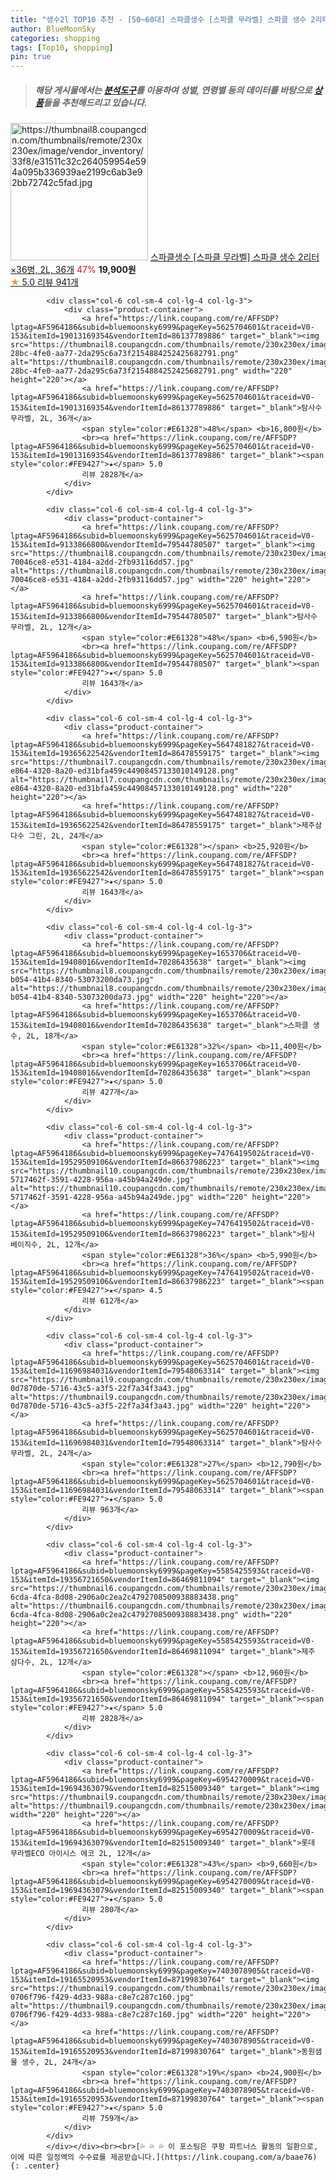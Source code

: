 ```yaml
---
title: "생수2l TOP10 추천 - [50~60대] 스파클생수 [스파클 무라벨] 스파클 생수 2리터×36병, 2L, 36개"
author: BlueMoonSky
categories: shopping
tags: [Top10, shopping]
pin: true
---
```


> ##### 해당 게시물에서는 [**분석도구**](https://itemscout.io/)를 이용하여 **성별**, **연령별** 등의 데이터를 바탕으로 [**상품**](https://link.coupang.com/a/baae76)들을 추천해드리고 있습니다.
<div class="container"><div class="row">
            <div class="col-6 col-sm-4 col-lg-4 col-lg-3">
                <div class="product-container">
                    <a href="https://link.coupang.com/re/AFFSDP?lptag=AF5964186&subid=bluemoonsky6999&pageKey=6830320694&traceid=V0-153&itemId=18354584884&vendorItemId=83406358856" target="_blank"><img src="https://thumbnail8.coupangcdn.com/thumbnails/remote/230x230ex/image/vendor_inventory/33f8/e31511c32c264059954e594a095b336939ae2199c6ab3e92bb72742c5fad.jpg" alt="https://thumbnail8.coupangcdn.com/thumbnails/remote/230x230ex/image/vendor_inventory/33f8/e31511c32c264059954e594a095b336939ae2199c6ab3e92bb72742c5fad.jpg" width="220" height="220"></a>
                    <a href="https://link.coupang.com/re/AFFSDP?lptag=AF5964186&subid=bluemoonsky6999&pageKey=6830320694&traceid=V0-153&itemId=18354584884&vendorItemId=83406358856" target="_blank">스파클생수 [스파클 무라벨] 스파클 생수 2리터×36병, 2L, 36개</a>
                    <span style="color:#E61328">47%</span> <b>19,900원</b>
                    <br><a href="https://link.coupang.com/re/AFFSDP?lptag=AF5964186&subid=bluemoonsky6999&pageKey=6830320694&traceid=V0-153&itemId=18354584884&vendorItemId=83406358856" target="_blank"><span style="color:#FE9427">★</span> 5.0
                    리뷰 941개</a>
                </div>
            </div>
            
            <div class="col-6 col-sm-4 col-lg-4 col-lg-3">
                <div class="product-container">
                    <a href="https://link.coupang.com/re/AFFSDP?lptag=AF5964186&subid=bluemoonsky6999&pageKey=5625704601&traceid=V0-153&itemId=19013169354&vendorItemId=86137789886" target="_blank"><img src="https://thumbnail8.coupangcdn.com/thumbnails/remote/230x230ex/image/retail/images/7fdc380a-28bc-4fe0-aa77-2da295c6a73f2154884252425682791.png" alt="https://thumbnail8.coupangcdn.com/thumbnails/remote/230x230ex/image/retail/images/7fdc380a-28bc-4fe0-aa77-2da295c6a73f2154884252425682791.png" width="220" height="220"></a>
                    <a href="https://link.coupang.com/re/AFFSDP?lptag=AF5964186&subid=bluemoonsky6999&pageKey=5625704601&traceid=V0-153&itemId=19013169354&vendorItemId=86137789886" target="_blank">탐사수 무라벨, 2L, 36개</a>
                    <span style="color:#E61328">48%</span> <b>16,800원</b>
                    <br><a href="https://link.coupang.com/re/AFFSDP?lptag=AF5964186&subid=bluemoonsky6999&pageKey=5625704601&traceid=V0-153&itemId=19013169354&vendorItemId=86137789886" target="_blank"><span style="color:#FE9427">★</span> 5.0
                    리뷰 2828개</a>
                </div>
            </div>
            
            <div class="col-6 col-sm-4 col-lg-4 col-lg-3">
                <div class="product-container">
                    <a href="https://link.coupang.com/re/AFFSDP?lptag=AF5964186&subid=bluemoonsky6999&pageKey=5625704601&traceid=V0-153&itemId=9133866800&vendorItemId=79544780507" target="_blank"><img src="https://thumbnail8.coupangcdn.com/thumbnails/remote/230x230ex/image/retail/images/9202382952942280-70046ce8-e531-4184-a2dd-2fb93116dd57.jpg" alt="https://thumbnail8.coupangcdn.com/thumbnails/remote/230x230ex/image/retail/images/9202382952942280-70046ce8-e531-4184-a2dd-2fb93116dd57.jpg" width="220" height="220"></a>
                    <a href="https://link.coupang.com/re/AFFSDP?lptag=AF5964186&subid=bluemoonsky6999&pageKey=5625704601&traceid=V0-153&itemId=9133866800&vendorItemId=79544780507" target="_blank">탐사수 무라벨, 2L, 12개</a>
                    <span style="color:#E61328">48%</span> <b>6,590원</b>
                    <br><a href="https://link.coupang.com/re/AFFSDP?lptag=AF5964186&subid=bluemoonsky6999&pageKey=5625704601&traceid=V0-153&itemId=9133866800&vendorItemId=79544780507" target="_blank"><span style="color:#FE9427">★</span> 5.0
                    리뷰 1643개</a>
                </div>
            </div>
            
            <div class="col-6 col-sm-4 col-lg-4 col-lg-3">
                <div class="product-container">
                    <a href="https://link.coupang.com/re/AFFSDP?lptag=AF5964186&subid=bluemoonsky6999&pageKey=5647481827&traceid=V0-153&itemId=19365622542&vendorItemId=86478559175" target="_blank"><img src="https://thumbnail7.coupangcdn.com/thumbnails/remote/230x230ex/image/retail/images/3219629f-e864-4320-8a20-ed31bfa459c44908457133010149128.png" alt="https://thumbnail7.coupangcdn.com/thumbnails/remote/230x230ex/image/retail/images/3219629f-e864-4320-8a20-ed31bfa459c44908457133010149128.png" width="220" height="220"></a>
                    <a href="https://link.coupang.com/re/AFFSDP?lptag=AF5964186&subid=bluemoonsky6999&pageKey=5647481827&traceid=V0-153&itemId=19365622542&vendorItemId=86478559175" target="_blank">제주삼다수 그린, 2L, 24개</a>
                    <span style="color:#E61328"></span> <b>25,920원</b>
                    <br><a href="https://link.coupang.com/re/AFFSDP?lptag=AF5964186&subid=bluemoonsky6999&pageKey=5647481827&traceid=V0-153&itemId=19365622542&vendorItemId=86478559175" target="_blank"><span style="color:#FE9427">★</span> 5.0
                    리뷰 1643개</a>
                </div>
            </div>
            
            <div class="col-6 col-sm-4 col-lg-4 col-lg-3">
                <div class="product-container">
                    <a href="https://link.coupang.com/re/AFFSDP?lptag=AF5964186&subid=bluemoonsky6999&pageKey=1653706&traceid=V0-153&itemId=19408016&vendorItemId=70286435638" target="_blank"><img src="https://thumbnail8.coupangcdn.com/thumbnails/remote/230x230ex/image/product/image/vendoritem/2018/03/29/3496673957/08f427ea-b054-41b4-8340-53073200da73.jpg" alt="https://thumbnail8.coupangcdn.com/thumbnails/remote/230x230ex/image/product/image/vendoritem/2018/03/29/3496673957/08f427ea-b054-41b4-8340-53073200da73.jpg" width="220" height="220"></a>
                    <a href="https://link.coupang.com/re/AFFSDP?lptag=AF5964186&subid=bluemoonsky6999&pageKey=1653706&traceid=V0-153&itemId=19408016&vendorItemId=70286435638" target="_blank">스파클 생수, 2L, 18개</a>
                    <span style="color:#E61328">32%</span> <b>11,400원</b>
                    <br><a href="https://link.coupang.com/re/AFFSDP?lptag=AF5964186&subid=bluemoonsky6999&pageKey=1653706&traceid=V0-153&itemId=19408016&vendorItemId=70286435638" target="_blank"><span style="color:#FE9427">★</span> 5.0
                    리뷰 427개</a>
                </div>
            </div>
            
            <div class="col-6 col-sm-4 col-lg-4 col-lg-3">
                <div class="product-container">
                    <a href="https://link.coupang.com/re/AFFSDP?lptag=AF5964186&subid=bluemoonsky6999&pageKey=7476419502&traceid=V0-153&itemId=19529509106&vendorItemId=86637986223" target="_blank"><img src="https://thumbnail10.coupangcdn.com/thumbnails/remote/230x230ex/image/retail/images/257270326002-5717462f-3591-4228-956a-a45b94a249de.jpg" alt="https://thumbnail10.coupangcdn.com/thumbnails/remote/230x230ex/image/retail/images/257270326002-5717462f-3591-4228-956a-a45b94a249de.jpg" width="220" height="220"></a>
                    <a href="https://link.coupang.com/re/AFFSDP?lptag=AF5964186&subid=bluemoonsky6999&pageKey=7476419502&traceid=V0-153&itemId=19529509106&vendorItemId=86637986223" target="_blank">탐사 베이직수, 2L, 12개</a>
                    <span style="color:#E61328">36%</span> <b>5,990원</b>
                    <br><a href="https://link.coupang.com/re/AFFSDP?lptag=AF5964186&subid=bluemoonsky6999&pageKey=7476419502&traceid=V0-153&itemId=19529509106&vendorItemId=86637986223" target="_blank"><span style="color:#FE9427">★</span> 4.5
                    리뷰 612개</a>
                </div>
            </div>
            
            <div class="col-6 col-sm-4 col-lg-4 col-lg-3">
                <div class="product-container">
                    <a href="https://link.coupang.com/re/AFFSDP?lptag=AF5964186&subid=bluemoonsky6999&pageKey=5625704601&traceid=V0-153&itemId=11696984031&vendorItemId=79548063314" target="_blank"><img src="https://thumbnail9.coupangcdn.com/thumbnails/remote/230x230ex/image/retail/images/7609662521933713-0d7870de-5716-43c5-a3f5-22f7a34f3a43.jpg" alt="https://thumbnail9.coupangcdn.com/thumbnails/remote/230x230ex/image/retail/images/7609662521933713-0d7870de-5716-43c5-a3f5-22f7a34f3a43.jpg" width="220" height="220"></a>
                    <a href="https://link.coupang.com/re/AFFSDP?lptag=AF5964186&subid=bluemoonsky6999&pageKey=5625704601&traceid=V0-153&itemId=11696984031&vendorItemId=79548063314" target="_blank">탐사수 무라벨, 2L, 24개</a>
                    <span style="color:#E61328">27%</span> <b>12,790원</b>
                    <br><a href="https://link.coupang.com/re/AFFSDP?lptag=AF5964186&subid=bluemoonsky6999&pageKey=5625704601&traceid=V0-153&itemId=11696984031&vendorItemId=79548063314" target="_blank"><span style="color:#FE9427">★</span> 5.0
                    리뷰 963개</a>
                </div>
            </div>
            
            <div class="col-6 col-sm-4 col-lg-4 col-lg-3">
                <div class="product-container">
                    <a href="https://link.coupang.com/re/AFFSDP?lptag=AF5964186&subid=bluemoonsky6999&pageKey=5585425593&traceid=V0-153&itemId=19356721650&vendorItemId=86469811094" target="_blank"><img src="https://thumbnail6.coupangcdn.com/thumbnails/remote/230x230ex/image/retail/images/ed6da4a1-6cda-4fca-8d08-2906a0c2ea2c4792708500938883438.png" alt="https://thumbnail6.coupangcdn.com/thumbnails/remote/230x230ex/image/retail/images/ed6da4a1-6cda-4fca-8d08-2906a0c2ea2c4792708500938883438.png" width="220" height="220"></a>
                    <a href="https://link.coupang.com/re/AFFSDP?lptag=AF5964186&subid=bluemoonsky6999&pageKey=5585425593&traceid=V0-153&itemId=19356721650&vendorItemId=86469811094" target="_blank">제주 삼다수, 2L, 12개</a>
                    <span style="color:#E61328"></span> <b>12,960원</b>
                    <br><a href="https://link.coupang.com/re/AFFSDP?lptag=AF5964186&subid=bluemoonsky6999&pageKey=5585425593&traceid=V0-153&itemId=19356721650&vendorItemId=86469811094" target="_blank"><span style="color:#FE9427">★</span> 5.0
                    리뷰 2828개</a>
                </div>
            </div>
            
            <div class="col-6 col-sm-4 col-lg-4 col-lg-3">
                <div class="product-container">
                    <a href="https://link.coupang.com/re/AFFSDP?lptag=AF5964186&subid=bluemoonsky6999&pageKey=6954270009&traceid=V0-153&itemId=19694363079&vendorItemId=82515009340" target="_blank"><img src="https://thumbnail9.coupangcdn.com/thumbnails/remote/230x230ex/image/vendor_inventory/85d9/4cdd60e13f08ce905072d245f9cec3d20a91d8a6be8b82e9707670d93be8.jpg" alt="https://thumbnail9.coupangcdn.com/thumbnails/remote/230x230ex/image/vendor_inventory/85d9/4cdd60e13f08ce905072d245f9cec3d20a91d8a6be8b82e9707670d93be8.jpg" width="220" height="220"></a>
                    <a href="https://link.coupang.com/re/AFFSDP?lptag=AF5964186&subid=bluemoonsky6999&pageKey=6954270009&traceid=V0-153&itemId=19694363079&vendorItemId=82515009340" target="_blank">롯데 무라벨ECO 아이시스 에코 2L, 12개</a>
                    <span style="color:#E61328">43%</span> <b>9,660원</b>
                    <br><a href="https://link.coupang.com/re/AFFSDP?lptag=AF5964186&subid=bluemoonsky6999&pageKey=6954270009&traceid=V0-153&itemId=19694363079&vendorItemId=82515009340" target="_blank"><span style="color:#FE9427">★</span> 5.0
                    리뷰 280개</a>
                </div>
            </div>
            
            <div class="col-6 col-sm-4 col-lg-4 col-lg-3">
                <div class="product-container">
                    <a href="https://link.coupang.com/re/AFFSDP?lptag=AF5964186&subid=bluemoonsky6999&pageKey=7403078905&traceid=V0-153&itemId=19165520953&vendorItemId=87199830764" target="_blank"><img src="https://thumbnail9.coupangcdn.com/thumbnails/remote/230x230ex/image/retail/images/4872987127452657-0706f796-f429-4d33-988a-c8e7c287c160.jpg" alt="https://thumbnail9.coupangcdn.com/thumbnails/remote/230x230ex/image/retail/images/4872987127452657-0706f796-f429-4d33-988a-c8e7c287c160.jpg" width="220" height="220"></a>
                    <a href="https://link.coupang.com/re/AFFSDP?lptag=AF5964186&subid=bluemoonsky6999&pageKey=7403078905&traceid=V0-153&itemId=19165520953&vendorItemId=87199830764" target="_blank">동원샘물 생수, 2L, 24개</a>
                    <span style="color:#E61328">19%</span> <b>24,900원</b>
                    <br><a href="https://link.coupang.com/re/AFFSDP?lptag=AF5964186&subid=bluemoonsky6999&pageKey=7403078905&traceid=V0-153&itemId=19165520953&vendorItemId=87199830764" target="_blank"><span style="color:#FE9427">★</span> 5.0
                    리뷰 759개</a>
                </div>
            </div>
            </div></div><br><br>[💦 💦 💦 이 포스팅은 쿠팡 파트너스 활동의 일환으로, 이에 따른 일정액의 수수료를 제공받습니다.](https://link.coupang.com/a/baae76){: .center}